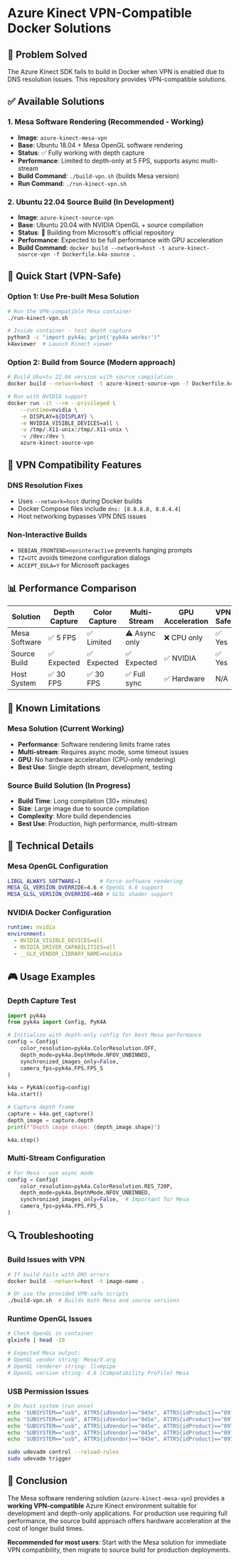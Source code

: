 # Azure Kinect VPN-Compatible Docker Solutions

## 🎯 Problem Solved
The Azure Kinect SDK fails to build in Docker when VPN is enabled due to DNS resolution issues. This repository provides VPN-compatible solutions.

## ✅ Available Solutions

### 1. Mesa Software Rendering (Recommended - Working)
- **Image**: `azure-kinect-mesa-vpn`
- **Base**: Ubuntu 18.04 + Mesa OpenGL software rendering
- **Status**: ✅ Fully working with depth capture
- **Performance**: Limited to depth-only at 5 FPS, supports async multi-stream
- **Build Command**: `./build-vpn.sh` (builds Mesa version)
- **Run Command**: `./run-kinect-vpn.sh`

### 2. Ubuntu 22.04 Source Build (In Development)
- **Image**: `azure-kinect-source-vpn`
- **Base**: Ubuntu 20.04 with NVIDIA OpenGL + source compilation
- **Status**: 🔄 Building from Microsoft's official repository
- **Performance**: Expected to be full performance with GPU acceleration
- **Build Command**: `docker build --network=host -t azure-kinect-source-vpn -f Dockerfile.k4a-source .`

## 🚀 Quick Start (VPN-Safe)

### Option 1: Use Pre-built Mesa Solution
```bash
# Run the VPN-compatible Mesa container
./run-kinect-vpn.sh

# Inside container - test depth capture
python3 -c "import pyk4a; print('pyk4a works!')"
k4aviewer  # Launch Kinect viewer
```

### Option 2: Build from Source (Modern approach)
```bash
# Build Ubuntu 22.04 version with source compilation
docker build --network=host -t azure-kinect-source-vpn -f Dockerfile.k4a-source .

# Run with NVIDIA support
docker run -it --rm --privileged \
    --runtime=nvidia \
    -e DISPLAY=${DISPLAY} \
    -e NVIDIA_VISIBLE_DEVICES=all \
    -v /tmp/.X11-unix:/tmp/.X11-unix \
    -v /dev:/dev \
    azure-kinect-source-vpn
```

## 🔧 VPN Compatibility Features

### DNS Resolution Fixes
- Uses `--network=host` during Docker builds
- Docker Compose files include `dns: [8.8.8.8, 8.8.4.4]`
- Host networking bypasses VPN DNS issues

### Non-Interactive Builds
- `DEBIAN_FRONTEND=noninteractive` prevents hanging prompts
- `TZ=UTC` avoids timezone configuration dialogs
- `ACCEPT_EULA=Y` for Microsoft packages

## 📊 Performance Comparison

| Solution | Depth Capture | Color Capture | Multi-Stream | GPU Acceleration | VPN Safe |
|----------|---------------|---------------|--------------|------------------|----------|
| Mesa Software | ✅ 5 FPS | ✅ Limited | ⚠️ Async only | ❌ CPU only | ✅ Yes |
| Source Build | ✅ Expected | ✅ Expected | ✅ Expected | ✅ NVIDIA | ✅ Yes |
| Host System | ✅ 30 FPS | ✅ 30 FPS | ✅ Full sync | ✅ Hardware | N/A |

## 🐛 Known Limitations

### Mesa Solution (Current Working)
- **Performance**: Software rendering limits frame rates
- **Multi-stream**: Requires async mode, some timeout issues
- **GPU**: No hardware acceleration (CPU-only rendering)
- **Best Use**: Single depth stream, development, testing

### Source Build Solution (In Progress)  
- **Build Time**: Long compilation (30+ minutes)
- **Size**: Large image due to source compilation
- **Complexity**: More build dependencies
- **Best Use**: Production, high performance, multi-stream

## 📝 Technical Details

### Mesa OpenGL Configuration
```bash
LIBGL_ALWAYS_SOFTWARE=1      # Force software rendering
MESA_GL_VERSION_OVERRIDE=4.6 # OpenGL 4.6 support
MESA_GLSL_VERSION_OVERRIDE=460 # GLSL shader support
```

### NVIDIA Docker Configuration  
```yaml
runtime: nvidia
environment:
  - NVIDIA_VISIBLE_DEVICES=all
  - NVIDIA_DRIVER_CAPABILITIES=all
  - __GLX_VENDOR_LIBRARY_NAME=nvidia
```

## 🎮 Usage Examples

### Depth Capture Test
```python
import pyk4a
from pyk4a import Config, PyK4A

# Initialize with depth-only config for best Mesa performance
config = Config(
    color_resolution=pyk4a.ColorResolution.OFF,
    depth_mode=pyk4a.DepthMode.NFOV_UNBINNED,
    synchronized_images_only=False,
    camera_fps=pyk4a.FPS.FPS_5
)

k4a = PyK4A(config=config)
k4a.start()

# Capture depth frame
capture = k4a.get_capture()
depth_image = capture.depth
print(f"Depth image shape: {depth_image.shape}")

k4a.stop()
```

### Multi-Stream Configuration
```python
# For Mesa - use async mode
config = Config(
    color_resolution=pyk4a.ColorResolution.RES_720P,
    depth_mode=pyk4a.DepthMode.NFOV_UNBINNED,
    synchronized_images_only=False,  # Important for Mesa
    camera_fps=pyk4a.FPS.FPS_5
)
```

## 🔍 Troubleshooting

### Build Issues with VPN
```bash
# If build fails with DNS errors
docker build --network=host -t image-name .

# Or use the provided VPN-safe scripts
./build-vpn.sh  # Builds both Mesa and source versions
```

### Runtime OpenGL Issues
```bash
# Check OpenGL in container
glxinfo | head -10

# Expected Mesa output:
# OpenGL vendor string: Mesa/X.org
# OpenGL renderer string: llvmpipe
# OpenGL version string: 4.6 (Compatibility Profile) Mesa
```

### USB Permission Issues
```bash
# On host system (run once)
echo 'SUBSYSTEM=="usb", ATTRS{idVendor}=="045e", ATTRS{idProduct}=="097a", MODE="0666", GROUP="plugdev"' | sudo tee /etc/udev/rules.d/99-k4a.rules
echo 'SUBSYSTEM=="usb", ATTRS{idVendor}=="045e", ATTRS{idProduct}=="097b", MODE="0666", GROUP="plugdev"' | sudo tee -a /etc/udev/rules.d/99-k4a.rules
echo 'SUBSYSTEM=="usb", ATTRS{idVendor}=="045e", ATTRS{idProduct}=="097c", MODE="0666", GROUP="plugdev"' | sudo tee -a /etc/udev/rules.d/99-k4a.rules
echo 'SUBSYSTEM=="usb", ATTRS{idVendor}=="045e", ATTRS{idProduct}=="097d", MODE="0666", GROUP="plugdev"' | sudo tee -a /etc/udev/rules.d/99-k4a.rules
echo 'SUBSYSTEM=="usb", ATTRS{idVendor}=="045e", ATTRS{idProduct}=="097e", MODE="0666", GROUP="plugdev"' | sudo tee -a /etc/udev/rules.d/99-k4a.rules

sudo udevadm control --reload-rules
sudo udevadm trigger
```

## 🎯 Conclusion

The Mesa software rendering solution (`azure-kinect-mesa-vpn`) provides a **working VPN-compatible** Azure Kinect environment suitable for development and depth-only applications. For production use requiring full performance, the source build approach offers hardware acceleration at the cost of longer build times.

**Recommended for most users**: Start with the Mesa solution for immediate VPN compatibility, then migrate to source build for production deployments.

